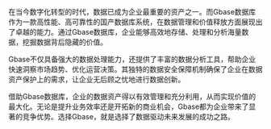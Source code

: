 在当今数字化转型的时代，数据已成为企业最重要的资产之一。而Gbase数据库作为一款高性能、高可靠性的国产数据库系统，在数据管理和价值释放方面展现出了卓越的能力。通过Gbase数据库，企业能够高效地存储、处理和分析海量数据，挖掘数据背后隐藏的价值。

Gbase不仅具备强大的数据处理能力，还提供了丰富的数据分析工具，帮助企业快速洞察市场趋势、优化运营决策。其独特的数据安全保障机制确保了企业在数据资产保护上的需求，让企业无后顾之忧地进行数据创新。

借助Gbase数据库，企业的数据资产得以有效管理和充分利用，从而实现价值的最大化。无论是提升业务效率还是开拓新的商业机会，Gbase都为企业带来了显著的竞争优势。选择Gbase，就是选择了数据驱动未来发展的成功之路。
